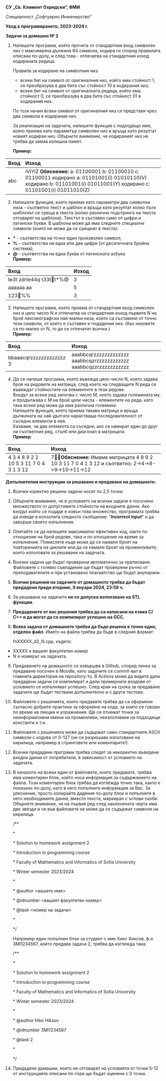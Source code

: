 **СУ „Св. Климент Охридски“, ФМИ**

Специалност „Софтуерно Инженерство“

**Увод в програмирането, 2023-2024 г.**

**Задачи за домашно № 2**

1. Напишете програма, която прочита от стандартния вход символен низ с максимална дължина 64 символа, кодира ги според правилата описани по-долу, и след това \- отпечатва на стандартния изход кодираната редица.

   Правила за кодиране на символния низ:

   * всеки бит на символ от оригиналния низ, който има стойност 1, се преобразува в два бита със стойност 10 в кодирания низ;  
   * всеки бит на символ от оригиналната редица, който има стойност 0, се преобразува в два бита със стойност 01 в кодирания низ.

   По този начин всеки символ от оригиналния низ се представя чрез два символа в кодирания низ.

   За реализация на задачата, напишете функция с подходящо име, която приема като параметър символен низ и връща като резултат новият кодиран низ. *Обърнете внимание*, че кодираният низ не трябва да заема излишна памет.

   **Пример:** 

| Вход  | Изход  |
| :---- | :---- |
| abc | iViYiZ **Обяснение:** a: 01100001 b: 01100010 c: 01100011 кодирано a: 01101001(i) 01010110(V) кодирано b: 01101001(i) 01011001(Y) кодирано c: 01101001(i) 01011010(Z) |

     
     

2. Напишете функция, която приема като параметри два символни низа \- съответно текст и шаблон и връща като резултат колко пъти шаблонът се среща в текста (колко различни подстринга на текста отговарят на шаблона). Текстът е съставен само от цифри и латински букви. В шаблона може да има следните специални символи (които не може да се срещнат в текста):  
* **\*** \- съответства на точно един произволен символ;  
* **%** \- съответства на една или две цифри (от десетичната бройна система);  
* **@** \- съответства на една буква от латинската азбука  
  **Пример:** 

| Вход  | Изход  |
| :---- | :---- |
| te3t zdrte44q t33tt\*%@ | 3 |
| aaaaaa aa | 5 |
| 123%% | 3 |

3. Напишете програма, която приема от стандартния вход символен низ и цяло число N и отпечатва на стандартния изход първите N на брой лексикографски най-малки низа, които са съставени от точно тези символи, от които е съставен и подадения низ. (Ако низовете са по-малко от N, то да се отпечатат всички.)  
   **Пример:**

| Вход  | Изход  |
| :---- | :---- |
| bbaaacqrzzzzzzzzzzzzz 3 | aaabbcqrzzzzzzzzzzzzz aaabbcqzrzzzzzzzzzzzz aaabbcqzzrzzzzzzzzzzz |

   

4. Да се напише програма, която въвежда цяло число N, което задава броя на редовете на матрица, след което на следващите N реда се въвеждат стойностите на елементите в тези редове.   
   Входът за всеки ред започва с число M, което задава големината му, и продължава с M на брой цели числа \- елементите на реда, като така всеки ред може да има различна големина.  
   Напишете функция, която приема такава матрица и връща дължината на най-дългата нарастваща последователност от съседни елементи в нея.  
   Казваме, че два елемента са съседни, ако се намират един до друг на съответния ред, стълб или диагонал в матрицата.  
   **Пример:**

| Вход  | Изход  |
| :---- | :---- |
| 4 3 4 8 9 2 2 10  5 3 11 7 0 4 3 1 3 12 | 7**Обяснение:**  Имаме матрицата 4 8 9 2 10 3 11 7 0 4 1 3 12 и съответно: 2-\>4-\>8-\>9-\>10-\>11-\>12 |

**Допълнителни инструкции за решаване и предаване на домашното:**

1. Всички коректно решени задачи носят по 2,5 точки.  
2. Обърнете внимание, че в условието на всички задачи е посочено множеството от допустимите стойности на входните данни. Ако входът който се подаде е извън това множество, програмата трябва да изведе в конзолата следното съобщение: “***Incorrect input***” и да завърши своето изпълнение.  
3. Опитайте се да напишете максимално ефективен код, както по отношение на брой редове, така и по отношение на време за изпълнение. Помислете къде може да се намали броят на повторенията на циклите или да се намали броят на променливите, които използвате за решаване на задачата.  
4. Всички задачи ще бъдат проверени автоматично за преписване. Файловете с голямо съвпадение ще бъдат проверени ръчно от преподавателите и при установено плагиатство ще бъдат анулирани.  
5. **Всички решения на задачите от домашното трябва да бъдат предадени преди вторник, 9 януари 2024, 23:59 ч.**  
6. За решаване на задачите **не се допуска използване на STL функции**.  
7. **Предадените от вас решения трябва да са написани на езика С/С++ и да могат да се компилират успешно на GCC.**  
8. **Всяка задача от домашното трябва да бъде решена в точно един, отделен файл.** Името на файла трябва да бъде в следния формат:

   fnXXXXX\_d2\_N.cpp, където:

* XXXXX е вашият факултетен номер  
* N е номерът на задачата.  
9. Предаването на домашното се извършва в Github, според линка за предаване посочен в Moodle, като задачите се commit-ват в главната директория на repository-то. В Actions може да видите дали предадени задачи се компилират и дали примерните входове от условието се изпълняват успешно. След края на срока за предаване задачите ще бъдат тествани допълнително и с други тестове.   
10. Файловете с решенията, които предавате трябва да са оформени съгласно добрите практики за оформяне на кода, за които се говори по време на лекции и упражнения. Ще се отнемат точки за неинформативни имена на променливи, неизползване на подходящи константи и т.н.  
11. Файловете с решенията може да съдържат само стандартните ASCII символи с кодове от 0-127 (не се разрешава използване на кирилица, например в стринговете или коментарите\!).  
12. Всички предадени програми трябва следят за некоректно въведени входни данни от потребителя, в зависимост от условието на задачата.  
13. В началото на всеки един от файловете, които предавате, трябва има коментарен блок, който носи информация за съдържанието на файла. Този коментарен блок трябва да изглежда точно така, както е показано по-долу, като в него попълните информация за Вас. За улеснение, просто копирайте дадения по-долу блок и попълнете в него необходимите данни, вместо текста, маркиран с ъглови скоби. Обърнете внимание, че на първия ред след наклонената черта има две звезди и че във файловете не може да се съдържат символи на кирилица.

    /\*\*

    \*  

    \* Solution to homework assignment 2

    \* Introduction to programming course

    \* Faculty of Mathematics and Informatics of Sofia University

    \* Winter semester 2023/2024

    \*

    \* @author \<вашето име\>

    \* @idnumber \<вашият факултетен номер\>

    \* @task \<номер на задача\>

    \* 

    \*/

    

    Например един попълнен блок за студент с име Хикс Хиксов, ф.н. 3MI1234567, който предава задача 2, трябва да изглежда така:

    /\*\*

    \*  

    \* Solution to homework assignment 2

    \* Introduction to programming course

    \* Faculty of Mathematics and Informatics of Sofia University

    \* Winter semester 2023/2024

    \*

    \* @author Hiks Hiksov

    \* @idnumber 3MI1234567

    \* @task 2

    \*

    \*/

14. Предадени домашни, които не отговарят на условията от точки 5-12 от инструкциите описани по-горе ще бъдат оценени с 0 точки.